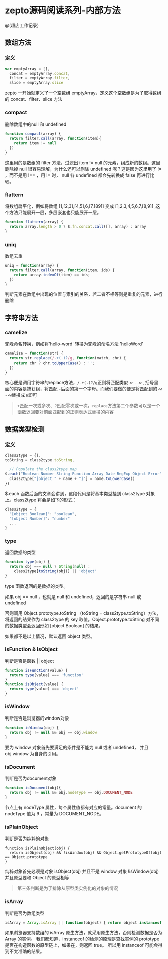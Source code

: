# zepto源码阅读系列-内部方法
@(趣店工作记录)

## 数组方法

### 定义

```javascript
var emptyArray = [],
  concat = emptyArray.concat,
  filter = emptyArray.filter,
  slice = emptyArray.slice
```

zepto 一开始就定义了一个空数组 emptyArray，定义这个空数组是为了取得数组的 concat、filter、slice 方法

### compact  

删除数组中的null 和 undefined

```javascript
function compact(array) {
  return filter.call(array, function(item){
    return item != null
  })
}
```
这里用的是数组的 filter 方法，过滤出 item != null 的元素，组成新的数组。这里删除掉 null 很容易理解，为什么还可以删除 undefined 呢？这是因为这里用了 != ，而不是用 !== ，用 != 时， null 各 undefined 都会先转换成 false 再进行比较。

### flattern

将数组扁平化，例如将数组 [1,[2,3],[4,5],6,[7,[89]] 变成 [1,2,3,4,5,6,7,[8,9]] ,这个方法只能展开一层，多层嵌套也只能展开一层。

```javascript
function flattern(array) {
  return array.length > 0 ? $.fn.concat.call([], array) : array
}
```

### uniq

数组去重

```javascript
uniq = function(array) {
  return filter.call(array, function(item, ids) {
    return array.indexOf(item) == ids;
  })
}
```

判断元素在数组中出现的位置与索引的关系，若二者不相等则是重复的元素，进行删除

## 字符串方法

### camelize

驼峰命名转换，例如将'hello-word' 转换为驼峰的命名方法 'helloWord'

```javascript
camelize = function(str) {
  return str.replace(/-+(.)?/g, function(match, chr) {
    return chr ? chr.toUpperCase() : '';
  })
}
```

核心便是调用字符串的replace方法，``/-+(.)?/g``正则将匹配类似``-w --w`` , 括号里面的内容是捕获组，将匹配 ``-``后面的第一个字母。而我们要做的便是将匹配到的``-w --w``替换成 ``W``即可 

> ``+``匹配一次或多次、``?``匹配零次或一次，``replace``方法第二个参数可以是一个函数返回要对前面匹配到的正则表达式替换的内容

## 数据类型检测

### 定义

```javascript
class2type = {},
toString = class2type.toString,

  // Populate the class2type map
$.each("Boolean Number String Function Array Date RegExp Object Error".split(" "), function(i, name) {
  class2type["[object " + name + "]"] = name.toLowerCase()
})
```

$.each 函数后面的文章会讲到，这段代码是将基本类型挂到 class2type 对象上。class2type 将会是如下的形式：

```javascript
class2type = {
  "[object Boolean]": "boolean",
  "[object Number]": "number"
  ...
} 
```

### type

返回数据的类型

```javascript
function type(obj) {
  return obj === null ? String(null) :
    class2type[toString(obj)] || 'object'
}
```

type 函数返回的是数据的类型。

如果 obj == null ，也就是 null 和 undefined，返回的是字符串 null 或 undefined

否则调用 Object.prototype.toString （toString = class2type.toString）方法，将返回的结果作为 class2type 的 key 取值。Object.prototype.toString 对不同的数据类型会返回形如 [object Boolean] 的结果。

如果都不是以上情况，默认返回 object 类型。

### isFunction & isObject

判断是否是函数 || object

```javascript
function isFunction(value) {
  return type(value) === 'function'
}
function isObject(value) {
  return type(value) === 'object'
}
```

### isWindow

判断是否是浏览器的window对象

```javascript
function isWindow(obj) {
  return obj != null && obj == obj.window
}
```

要为 window 对象首先要满足的条件是不能为 null 或者 undefined， 并且 obj.window 为自身的引用。

### isDocument

判断是否为document对象

```javascript
function isDocument(obj){
  return obj != null && obj.nodeType == obj.DOCUMENT_NODE
}
```

节点上有 nodeType 属性，每个属性值都有对应的常量。document 的 nodeType 值为 9 ，常量为 DOCUMENT_NODE。

### isPlainObject

判断是否为纯粹的对象

```
function isPlainObject(obj) {
  return isObject(obj) && !isWindow(obj) && Object.getPrototypeOf(obj) == Object.prototype
}
```

纯粹对象首先必须是对象 isObject(obj)
并且不是 window 对象 !isWindow(obj)
并且原型要和 Object 的原型相等  

>第三条判断是为了排除从原型类实例化的对象的情况 

### isArray

判断是否为数组类型

```javascript
isArray = Array.isArray || function(object) { return object instanceof Array}
```

如果浏览器支持数组的 isArray 原生方法，就采用原生方法，否则检测数据是否为 Array 的实例。
我们都知道，instanceof 的检测的原理是查找实例的 prototype 是否在构造函数的原型链上，如果在，则返回 true。 所以用 instanceof 可能会得到不太准确的结果。




